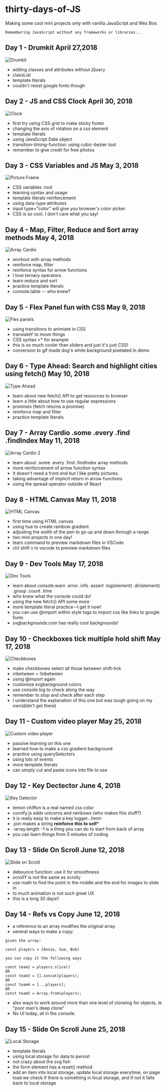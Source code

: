 # thirty-days-of-JS
Making some cool mini projects only with vanilla JavaScript and Wes Bos. 
```
Remembering JavaScript without any frameworks or libraries...
```
## Day 1 - Drumkit April 27,2018

![Drumkit](./drumkit/drumkit.jpg "Drumkit")

* adding classes and attributes without jQuery
* classList
* template literals
* couldn't resist google fonts though

## Day 2 - JS and CSS Clock April 30, 2018

![Clock](./cssClock/clock.jpg "Clock")

* first try using CSS grid to make sticky footer
* changing the axis of rotation on a css element
* template literals
* using JavaScript Date object
* transition-timing-function: using cubic-bezier tool
* remember to give credit for free photos

## Day 3 - CSS Variables and JS May 3, 2018

![Picture Frame](./cssVariables/variables.png "Picture frame")

* CSS variables :root
* learning syntax and usage
* template literals reinforcement
* using data-type attributes
* input type="color" will give you browser's color picker
* CSS is so cool, I don't care what you say!

## Day 4 - Map, Filter, Reduce and Sort array methods May 4, 2018

![Array Cardio](./arrayCardio/Picture2.png "Array Cardio")

* workout with array methods
* reinforce map, filter
* reinforce syntax for arrow functions
* I love ternary operators.
* learn reduce and sort
* practice template literals
* console.table -- who knew?

## Day 5 - Flex Panel fun with CSS May 9, 2018

![Flex panels](https://user-images.githubusercontent.com/31053210/39838802-392f6bfa-538f-11e8-94d2-c078790587b1.gif)
* using transitions to animiate in CSS
* translateY to move things
* CSS syntax >* for example
* this is so much cooler than sliders and just it's just CSS!
* conversion to gif made dog's white background pixelated in demo

## Day 6 - Type Ahead: Search and highlight cities using fetch() May 10, 2018

![Type Ahead](./ajaxTypeAhead/typeAhead.png "Type Ahead")

* learn about new fetch() API to get resources to browser
* learn a little about how to use regular expressions
* promises (fetch returns a promise)
* reinforce map and filter
* practice template literals

## Day 7 - Array Cardio .some .every .find .findIndex May 11, 2018

![Array Cardio 2](./arrayCardio2/screenshot.png "Array Cardio 2")

* learn about .some .every .find .findIndex array methods
* more reinforcement of arrow function syntax
* It doesn't need a front end but I like pretty pictures.
* taking advantage of implicit return in arrow functions
* using the spread operator outside of React

## Day 8 - HTML Canvas May 11, 2018

![HTML Canvas](./htmlCanvas/htmlCanvas.png "HTML Canvas")

* first time using HTML canvas
* using hue to create rainbow gradient
* adjusting the width of the pen to go up and down through a range
* two mini projects in one day!
* learn command to preview markdown files in VSCode
* ctrl shift v in vscode to preview markdown files

## Day 9 - Dev Tools May 17, 2018
![Dev Tools](./devTools/devtools.png "Dev Tools")

* learn about console.warn .error .info .assert .log(element) .dir(element) .group .count .time
* who knew what the console could do!
* using the new fetch() API some more
* more template literal practice--I get it now!
* you can use @import within style tags to import css like links to google fonts
* svgbackgrounds.com has really cool backgrounds!

## Day 10 - Checkboxes tick multiple hold shift May 17, 2018
![Checkboxes](./checkboxes/checkboxes.png "Checkboxes")

* make checkboxes select all those between shift-tick
* inbetween = !inbetween
* using @import again 
* customize svgbackground colors
* use console.log to check along the way
* remember to stop and check after each step
* I understand the explanation of this one but was tough going on my own(didn't get there)

## Day 11 - Custom video player May 25, 2018
![Custom video player](./customVideo/Picture1.png "Custom video")

* passive learning on this one
* learned how to make a css gradient background
* practice using querySelectors
* using lots of events
* more template literals
* can simply cut and paste icons into file to use

## Day 12 - Key Dectector June 4, 2018
![Key Detector](./keyDetector/keyDetector.png "Key Detector")

* lemon chiffon is a real named css color
* cornify.js adds unicorns and rainbows (who makes this stuff?)
* it is really easy to make a key logger...hmm
* .join makes a string **reinforce this to self***
* -array.length -1 is a thing you can do to start from back of array
* you can learn things from 5 minutes of coding 

## Day 13 - Slide On Scroll June 12, 2018
![Slide on Scroll](./slideOnScroll/slideOnScroll.png "Slide on Scroll")

* debounce function: use it for smoothness
* scrollY is not the same as scrolly 
* use math to find the point in the middle and the end for images to slide in
* to much animation is not such great UX
* this is a long 30 days!!
 
 ## Day 14 - Refs vs Copy June 12, 2018

* a reference to an array modifies the original array
* several ways to make a copy:
```
given the array:

const players = [Annie, Sue, Bob]

you can copy it the following ways

const team2 = players.slice()
OR
const team3 = [].concat(players);
OR
const team4 = [...players];
OR
const team5 = Array.from(players);

```
* also ways to work around more than one level of cloneing for objects, ie "poor man's deep clone"
* No UI today, all in the console.

## Day 15 - Slide On Scroll June 25, 2018
![Local Storage](./localStorage/localStorage.png "Local Storage")

* template literals 
* using local storage for data to persist
* not crazy about the svg fish
* the form element has a reset() method
* add an item into local storage, update local storage everytime, on page load we check if there is something in local storage, and if not it falls back to local storage
